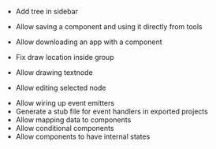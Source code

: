 - Add tree in sidebar
- Allow saving a component and using it directly from tools
- Allow downloading an app with a component


- Fix draw location inside group
- Allow drawing textnode
- Allow editing selected node
+ Allow wiring up event emitters
+ Generate a stub file for event handlers in exported projects
+ Allow mapping data to components
+ Allow conditional components
+ Allow components to have internal states 